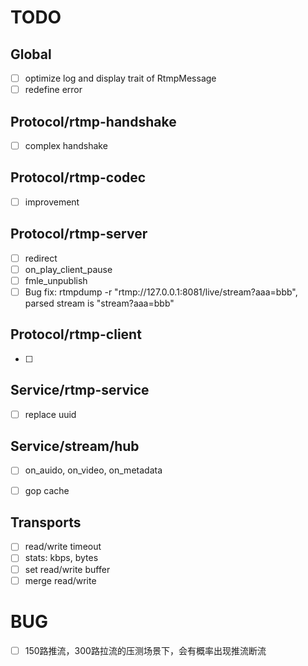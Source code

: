 # TODO
## Global
- [ ] optimize log and display trait of RtmpMessage
- [ ] redefine error

## Protocol/rtmp-handshake
- [ ] complex handshake

## Protocol/rtmp-codec
- [ ] improvement

## Protocol/rtmp-server
- [ ] redirect
- [ ] on_play_client_pause
- [ ] fmle_unpublish
- [ ] Bug fix: rtmpdump -r "rtmp://127.0.0.1:8081/live/stream?aaa=bbb", parsed stream is "stream?aaa=bbb"

## Protocol/rtmp-client
- [ ] 

## Service/rtmp-service
- [ ] replace uuid

## Service/stream/hub
- [ ] on_auido, on_video, on_metadata
- [ ] gop cache


## Transports
- [ ] read/write timeout
- [ ] stats: kbps, bytes
- [ ] set read/write buffer
- [ ] merge read/write

# BUG
- [ ] 150路推流，300路拉流的压测场景下，会有概率出现推流断流